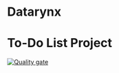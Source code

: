 # Datarynx


<h1>To-Do List Project</h1>

[![Quality gate](https://sonarcloud.io/api/project_badges/quality_gate?project=Datarynx)](https://sonarcloud.io/dashboard?id=Datarynx)

